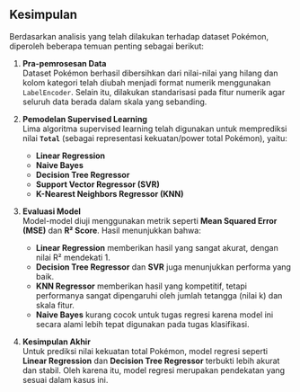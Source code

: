 
## **Kesimpulan**

Berdasarkan analisis yang telah dilakukan terhadap dataset Pokémon, diperoleh beberapa temuan penting sebagai berikut:

1. **Pra-pemrosesan Data**  
   Dataset Pokémon berhasil dibersihkan dari nilai-nilai yang hilang dan kolom kategori telah diubah menjadi format numerik menggunakan `LabelEncoder`. Selain itu, dilakukan standarisasi pada fitur numerik agar seluruh data berada dalam skala yang sebanding.

2. **Pemodelan Supervised Learning**  
   Lima algoritma supervised learning telah digunakan untuk memprediksi nilai **`Total`** (sebagai representasi kekuatan/power total Pokémon), yaitu:
   - **Linear Regression**
   - **Naive Bayes**
   - **Decision Tree Regressor**
   - **Support Vector Regressor (SVR)**
   - **K-Nearest Neighbors Regressor (KNN)**

3. **Evaluasi Model**  
   Model-model diuji menggunakan metrik seperti **Mean Squared Error (MSE)** dan **R² Score**. Hasil menunjukkan bahwa:
   - **Linear Regression** memberikan hasil yang sangat akurat, dengan nilai R² mendekati 1.
   - **Decision Tree Regressor** dan **SVR** juga menunjukkan performa yang baik.
   - **KNN Regressor** memberikan hasil yang kompetitif, tetapi performanya sangat dipengaruhi oleh jumlah tetangga (nilai k) dan skala fitur.
   - **Naive Bayes** kurang cocok untuk tugas regresi karena model ini secara alami lebih tepat digunakan pada tugas klasifikasi.

4. **Kesimpulan Akhir**  
   Untuk prediksi nilai kekuatan total Pokémon, model regresi seperti **Linear Regression** dan **Decision Tree Regressor** terbukti lebih akurat dan stabil. Oleh karena itu, model regresi merupakan pendekatan yang sesuai dalam kasus ini.
